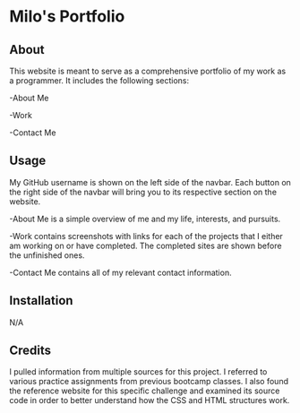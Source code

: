 # Milo's Portfolio

## About
This website is meant to serve as a comprehensive portfolio of my work as a programmer. 
It includes the following sections:

-About Me

-Work

-Contact Me

## Usage
My GitHub username is shown on the left side of the navbar. Each button on the right side of the navbar will bring you to its respective section on the website. 

-About Me is a simple overview of me and my life, interests, and pursuits.

-Work contains screenshots with links for each of the projects that I either am working on or have completed. The completed sites are shown before the unfinished ones.

-Contact Me contains all of my relevant contact information.

## Installation
N/A

## Credits
I pulled information from multiple sources for this project.
I referred to various practice assignments from previous bootcamp classes.
I also found the reference website for this specific challenge and examined its source code in order to better understand how the CSS and HTML structures work.
